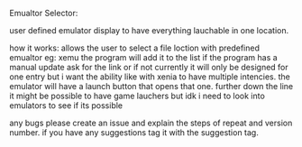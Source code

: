 Emualtor Selector:

user defined emulator display to have everything lauchable in one location.

how it works:
allows the user to select a file loction with predefined emualtor eg: xemu
the program will add it to the list
if the program has a manual update ask for the link or if not
currently it will only be designed for one entry but i want the ability like with xenia to have multiple intencies.
the emulator will have a launch button that opens that one. further down the line it might be possible to have game lauchers but idk i need to look into emulators to see if its possible

any bugs please create an issue and explain the steps of repeat and version number.
if you have any suggestions tag it with the suggestion tag.
